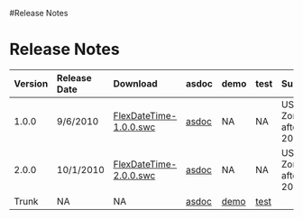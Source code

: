 #Release Notes

# Release Notes #

| Version | Release Date | Download | asdoc | demo | test | Supports |
|:--------|:-------------|:---------|:------|:-----|:-----|:---------|
| 1.0.0 |  9/6/2010 | [FlexDateTime-1.0.0.swc](http://code.google.com/p/flex-date-time/downloads/detail?name=FlexDateTime-1.0.0.swc&can=2&q=) | [asdoc](http://flex-date-time.googlecode.com/svn/tags/1.0.0/asdoc/index.html)  | NA | NA | US Time Zones after 2007 |
| 2.0.0 |  10/1/2010 | [FlexDateTime-2.0.0.swc](http://code.google.com/p/flex-date-time/downloads/detail?name=FlexDateTime-2.0.0.swc&can=2&q=) | [asdoc](http://flex-date-time.googlecode.com/svn/tags/2.0.0/asdoc/index.html) | NA | NA | US Time Zones after 2007 |
| Trunk |  NA | NA | [asdoc](http://flex-date-time.googlecode.com/svn/trunk/dateTime/asdoc/index.html) | [demo](https://flex-date-time.googlecode.com/svn/trunk/demo/html/FlexDateTimeDemo.html) | [test](https://flex-date-time.googlecode.com/svn/trunk/test/html/FlexDateTimeTester.html) |  |